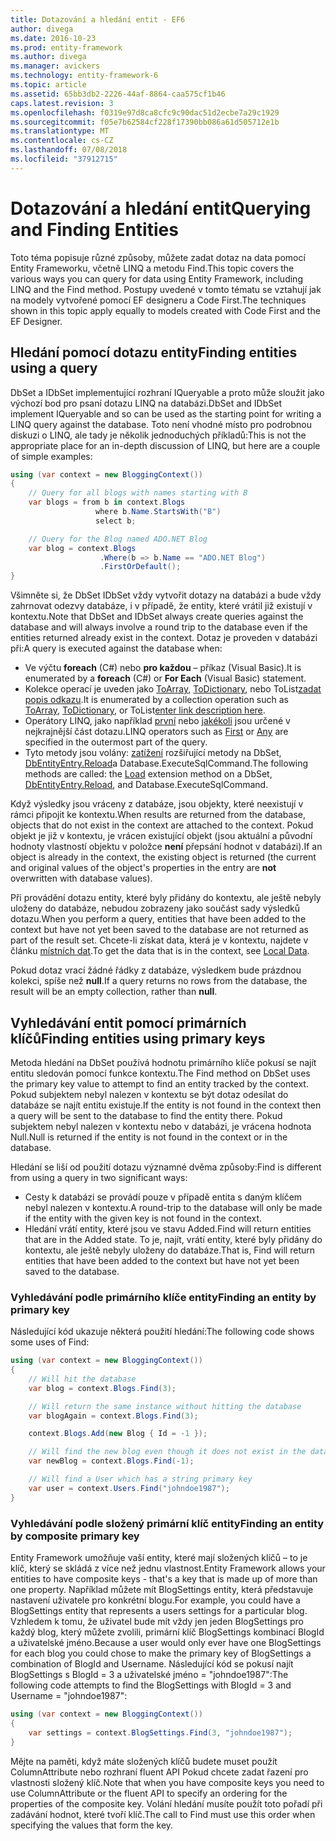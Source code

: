 ```yaml
---
title: Dotazování a hledání entit - EF6
author: divega
ms.date: 2016-10-23
ms.prod: entity-framework
ms.author: divega
ms.manager: avickers
ms.technology: entity-framework-6
ms.topic: article
ms.assetid: 65bb3db2-2226-44af-8864-caa575cf1b46
caps.latest.revision: 3
ms.openlocfilehash: f0319e97d8ca8cfc9c90dac51d2ecbe7a29c1929
ms.sourcegitcommit: f05e7b62584cf228f17390bb086a61d505712e1b
ms.translationtype: MT
ms.contentlocale: cs-CZ
ms.lasthandoff: 07/08/2018
ms.locfileid: "37912715"
---
```

# <a name="querying-and-finding-entities"></a><span data-ttu-id="08ce4-102">Dotazování a hledání entit</span><span class="sxs-lookup"><span data-stu-id="08ce4-102">Querying and Finding Entities</span></span>
<span data-ttu-id="08ce4-103">Toto téma popisuje různé způsoby, můžete zadat dotaz na data pomocí Entity Frameworku, včetně LINQ a metodu Find.</span><span class="sxs-lookup"><span data-stu-id="08ce4-103">This topic covers the various ways you can query for data using Entity Framework, including LINQ and the Find method.</span></span> <span data-ttu-id="08ce4-104">Postupy uvedené v tomto tématu se vztahují jak na modely vytvořené pomocí EF designeru a Code First.</span><span class="sxs-lookup"><span data-stu-id="08ce4-104">The techniques shown in this topic apply equally to models created with Code First and the EF Designer.</span></span>  

## <a name="finding-entities-using-a-query"></a><span data-ttu-id="08ce4-105">Hledání pomocí dotazu entity</span><span class="sxs-lookup"><span data-stu-id="08ce4-105">Finding entities using a query</span></span>  

<span data-ttu-id="08ce4-106">DbSet a IDbSet implementující rozhraní IQueryable a proto může sloužit jako výchozí bod pro psaní dotazu LINQ na databázi.</span><span class="sxs-lookup"><span data-stu-id="08ce4-106">DbSet and IDbSet implement IQueryable and so can be used as the starting point for writing a LINQ query against the database.</span></span> <span data-ttu-id="08ce4-107">Toto není vhodné místo pro podrobnou diskuzi o LINQ, ale tady je několik jednoduchých příkladů:</span><span class="sxs-lookup"><span data-stu-id="08ce4-107">This is not the appropriate place for an in-depth discussion of LINQ, but here are a couple of simple examples:</span></span>  

``` csharp
using (var context = new BloggingContext())
{
    // Query for all blogs with names starting with B
    var blogs = from b in context.Blogs
                   where b.Name.StartsWith("B")
                   select b;

    // Query for the Blog named ADO.NET Blog
    var blog = context.Blogs
                    .Where(b => b.Name == "ADO.NET Blog")
                    .FirstOrDefault();
}
```  

<span data-ttu-id="08ce4-108">Všimněte si, že DbSet IDbSet vždy vytvořit dotazy na databázi a bude vždy zahrnovat odezvy databáze, i v případě, že entity, které vrátil již existují v kontextu.</span><span class="sxs-lookup"><span data-stu-id="08ce4-108">Note that DbSet and IDbSet always create queries against the database and will always involve a round trip to the database even if the entities returned already exist in the context.</span></span> <span data-ttu-id="08ce4-109">Dotaz je proveden v databázi při:</span><span class="sxs-lookup"><span data-stu-id="08ce4-109">A query is executed against the database when:</span></span>  

- <span data-ttu-id="08ce4-110">Ve výčtu **foreach** (C#) nebo **pro každou** – příkaz (Visual Basic).</span><span class="sxs-lookup"><span data-stu-id="08ce4-110">It is enumerated by a **foreach** (C#) or **For Each** (Visual Basic) statement.</span></span>  
- <span data-ttu-id="08ce4-111">Kolekce operací je uveden jako [ToArray](https://msdn.microsoft.com/library/bb298736), [ToDictionary](https://msdn.microsoft.com/library/system.linq.enumerable.todictionary), nebo ToList[zadat popis odkazu](https://msdn.microsoft.com/library/bb342261).</span><span class="sxs-lookup"><span data-stu-id="08ce4-111">It is enumerated by a collection operation such as [ToArray](https://msdn.microsoft.com/library/bb298736), [ToDictionary](https://msdn.microsoft.com/library/system.linq.enumerable.todictionary), or ToList[enter link description here](https://msdn.microsoft.com/library/bb342261).</span></span>  
- <span data-ttu-id="08ce4-112">Operátory LINQ, jako například [první](https://msdn.microsoft.com/library/bb291976) nebo [jakékoli](https://msdn.microsoft.com/library/bb337697) jsou určené v nejkrajnější část dotazu.</span><span class="sxs-lookup"><span data-stu-id="08ce4-112">LINQ operators such as [First](https://msdn.microsoft.com/library/bb291976) or [Any](https://msdn.microsoft.com/library/bb337697) are specified in the outermost part of the query.</span></span>  
- <span data-ttu-id="08ce4-113">Tyto metody jsou volány: [zatížení](https://msdn.microsoft.com/library/system.data.entity.dbextensions.load) rozšiřující metody na DbSet, [DbEntityEntry.Reload](https://msdn.microsoft.com/library/system.data.entity.infrastructure.dbentityentry.reload.aspx)a Database.ExecuteSqlCommand.</span><span class="sxs-lookup"><span data-stu-id="08ce4-113">The following methods are called: the [Load](https://msdn.microsoft.com/library/system.data.entity.dbextensions.load) extension method on a DbSet, [DbEntityEntry.Reload](https://msdn.microsoft.com/library/system.data.entity.infrastructure.dbentityentry.reload.aspx), and Database.ExecuteSqlCommand.</span></span>  

<span data-ttu-id="08ce4-114">Když výsledky jsou vráceny z databáze, jsou objekty, které neexistují v rámci připojit ke kontextu.</span><span class="sxs-lookup"><span data-stu-id="08ce4-114">When results are returned from the database, objects that do not exist in the context are attached to the context.</span></span> <span data-ttu-id="08ce4-115">Pokud objekt je již v kontextu, je vrácen existující objekt (jsou aktuální a původní hodnoty vlastností objektu v položce **není** přepsání hodnot v databázi).</span><span class="sxs-lookup"><span data-stu-id="08ce4-115">If an object is already in the context, the existing object is returned (the current and original values of the object's properties in the entry are **not** overwritten with database values).</span></span>  

<span data-ttu-id="08ce4-116">Při provádění dotazu entity, které byly přidány do kontextu, ale ještě nebyly uloženy do databáze, nebudou zobrazeny jako součást sady výsledků dotazu.</span><span class="sxs-lookup"><span data-stu-id="08ce4-116">When you perform a query, entities that have been added to the context but have not yet been saved to the database are not returned as part of the result set.</span></span> <span data-ttu-id="08ce4-117">Chcete-li získat data, která je v kontextu, najdete v článku [místních dat](~/ef6/querying/local-data.md).</span><span class="sxs-lookup"><span data-stu-id="08ce4-117">To get the data that is in the context, see [Local Data](~/ef6/querying/local-data.md).</span></span>  

<span data-ttu-id="08ce4-118">Pokud dotaz vrací žádné řádky z databáze, výsledkem bude prázdnou kolekci, spíše než **null**.</span><span class="sxs-lookup"><span data-stu-id="08ce4-118">If a query returns no rows from the database, the result will be an empty collection, rather than **null**.</span></span>  

## <a name="finding-entities-using-primary-keys"></a><span data-ttu-id="08ce4-119">Vyhledávání entit pomocí primárních klíčů</span><span class="sxs-lookup"><span data-stu-id="08ce4-119">Finding entities using primary keys</span></span>  

<span data-ttu-id="08ce4-120">Metoda hledání na DbSet používá hodnotu primárního klíče pokusí se najít entitu sledován pomocí funkce kontextu.</span><span class="sxs-lookup"><span data-stu-id="08ce4-120">The Find method on DbSet uses the primary key value to attempt to find an entity tracked by the context.</span></span> <span data-ttu-id="08ce4-121">Pokud subjektem nebyl nalezen v kontextu se být dotaz odesílat do databáze se najít entitu existuje.</span><span class="sxs-lookup"><span data-stu-id="08ce4-121">If the entity is not found in the context then a query will be sent to the database to find the entity there.</span></span> <span data-ttu-id="08ce4-122">Pokud subjektem nebyl nalezen v kontextu nebo v databázi, je vrácena hodnota Null.</span><span class="sxs-lookup"><span data-stu-id="08ce4-122">Null is returned if the entity is not found in the context or in the database.</span></span>  

<span data-ttu-id="08ce4-123">Hledání se liší od použití dotazu významné dvěma způsoby:</span><span class="sxs-lookup"><span data-stu-id="08ce4-123">Find is different from using a query in two significant ways:</span></span>  

- <span data-ttu-id="08ce4-124">Cesty k databázi se provádí pouze v případě entita s daným klíčem nebyl nalezen v kontextu.</span><span class="sxs-lookup"><span data-stu-id="08ce4-124">A round-trip to the database will only be made if the entity with the given key is not found in the context.</span></span>  
- <span data-ttu-id="08ce4-125">Hledání vrátí entity, které jsou ve stavu Added.</span><span class="sxs-lookup"><span data-stu-id="08ce4-125">Find will return entities that are in the Added state.</span></span> <span data-ttu-id="08ce4-126">To je, najít, vrátí entity, které byly přidány do kontextu, ale ještě nebyly uloženy do databáze.</span><span class="sxs-lookup"><span data-stu-id="08ce4-126">That is, Find will return entities that have been added to the context but have not yet been saved to the database.</span></span>  
### <a name="finding-an-entity-by-primary-key"></a><span data-ttu-id="08ce4-127">Vyhledávání podle primárního klíče entity</span><span class="sxs-lookup"><span data-stu-id="08ce4-127">Finding an entity by primary key</span></span>  

<span data-ttu-id="08ce4-128">Následující kód ukazuje některá použití hledání:</span><span class="sxs-lookup"><span data-stu-id="08ce4-128">The following code shows some uses of Find:</span></span>  

``` csharp
using (var context = new BloggingContext())
{
    // Will hit the database
    var blog = context.Blogs.Find(3);

    // Will return the same instance without hitting the database
    var blogAgain = context.Blogs.Find(3);

    context.Blogs.Add(new Blog { Id = -1 });

    // Will find the new blog even though it does not exist in the database
    var newBlog = context.Blogs.Find(-1);

    // Will find a User which has a string primary key
    var user = context.Users.Find("johndoe1987");
}
```  

### <a name="finding-an-entity-by-composite-primary-key"></a><span data-ttu-id="08ce4-129">Vyhledávání podle složený primární klíč entity</span><span class="sxs-lookup"><span data-stu-id="08ce4-129">Finding an entity by composite primary key</span></span>  

<span data-ttu-id="08ce4-130">Entity Framework umožňuje vaší entity, které mají složených klíčů – to je klíč, který se skládá z více než jednu vlastnost.</span><span class="sxs-lookup"><span data-stu-id="08ce4-130">Entity Framework allows your entities to have composite keys - that's a key that is made up of more than one property.</span></span> <span data-ttu-id="08ce4-131">Například můžete mít BlogSettings entity, která představuje nastavení uživatele pro konkrétní blogu.</span><span class="sxs-lookup"><span data-stu-id="08ce4-131">For example, you could have a BlogSettings entity that represents a users settings for a particular blog.</span></span> <span data-ttu-id="08ce4-132">Vzhledem k tomu, že uživatel bude mít vždy jen jeden BlogSettings pro každý blog, který můžete zvolili, primární klíč BlogSettings kombinací BlogId a uživatelské jméno.</span><span class="sxs-lookup"><span data-stu-id="08ce4-132">Because a user would only ever have one BlogSettings for each blog you could chose to make the primary key of BlogSettings a combination of BlogId and Username.</span></span> <span data-ttu-id="08ce4-133">Následující kód se pokusí najít BlogSettings s BlogId = 3 a uživatelské jméno = "johndoe1987":</span><span class="sxs-lookup"><span data-stu-id="08ce4-133">The following code attempts to find the BlogSettings with BlogId = 3 and Username = "johndoe1987":</span></span>  

``` csharp  
using (var context = new BloggingContext())
{
    var settings = context.BlogSettings.Find(3, "johndoe1987");
}
```  

<span data-ttu-id="08ce4-134">Mějte na paměti, když máte složených klíčů budete muset použít ColumnAttribute nebo rozhraní fluent API Pokud chcete zadat řazení pro vlastnosti složený klíč.</span><span class="sxs-lookup"><span data-stu-id="08ce4-134">Note that when you have composite keys you need to use ColumnAttribute or the fluent API to specify an ordering for the properties of the composite key.</span></span> <span data-ttu-id="08ce4-135">Volání hledání musíte použít toto pořadí při zadávání hodnot, které tvoří klíč.</span><span class="sxs-lookup"><span data-stu-id="08ce4-135">The call to Find must use this order when specifying the values that form the key.</span></span>  
